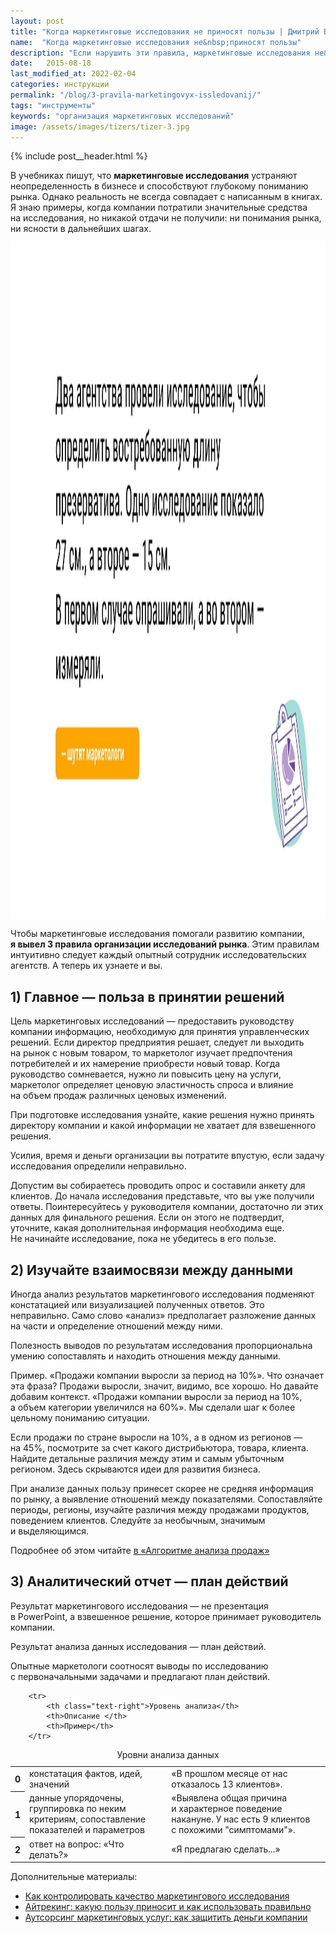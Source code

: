 ```yaml
---
layout: post
title: "Когда маркетинговые исследования не приносят пользы | Дмитрий Бартошевич"
name:  "Когда маркетинговые исследования не&nbsp;приносят пользы"
description: "Если нарушить эти правила, маркетинговые исследования не&nbsp;принесут ни&nbsp;понимания рынка, ни&nbsp;ясности в&nbsp;дальнейших шагах."
date:   2015-08-18
last_modified_at: 2022-02-04
categories: инструкции
permalink: "/blog/3-pravila-marketingovyx-issledovanij/"
tags: "инструменты"
keywords: "организация маркетинговых исследований"
image: /assets/images/tizers/tizer-3.jpg
---
```


{% include post__header.html %}

<p>В&nbsp;учебниках пишут, что <b>маркетинговые исследования</b> устраняют неопределенность в&nbsp;бизнесе и&nbsp;способствуют глубокому пониманию рынка. Однако реальность не&nbsp;всегда совпадает с&nbsp;написанным в&nbsp;книгах. Я&nbsp;знаю примеры, когда компании потратили значительные средства на&nbsp;исследования, но&nbsp;никакой отдачи не&nbsp;получили: ни&nbsp;понимания рынка, ни&nbsp;ясности в&nbsp;дальнейших шагах.</p>

<div class="max-width-text" itemprop="image" itemscope itemtype="http://schema.org/ImageObject">
<link itemprop="url" href="/assets/images/blog/pravila-marketingovyx-issledovanij/research.jpg" />
<picture>
                <source srcset="/assets/images/blog/pravila-marketingovyx-issledovanij/research.avif" type="image/avif">
                 <source srcset="/assets/images/blog/pravila-marketingovyx-issledovanij/research.webp" type="image/webp">               
               <img class="image is-16by9" src="/assets/images/blog/pravila-marketingovyx-issledovanij/research.jpg" alt="Объяснение различий в маркетинговых исследованиях. Провели два исследования, чтобы определить востребованную длину презерватива. Одно показало 21см., а второе — 15см. В первом случае опрашивали, а во втором — измеряли." width="1920" height="1080"  itemprop="contentUrl" >
    </picture>
</div>



<p>Чтобы маркетинговые исследования помогали развитию компании, <strong>я&nbsp;вывел 3&nbsp;правила организации исследований рынка</strong>. Этим правилам интуитивно следует каждый опытный сотрудник исследовательских агентств. А&nbsp;теперь их&nbsp;узнаете и&nbsp;вы.</p>

<section class="row-gap--m max-width-text">
<h2 class="section__title h1 bold">1) Главное&nbsp;— польза в&nbsp;принятии решений</h2>
<p>Цель маркетинговых исследований&nbsp;— предоставить руководству компании информацию, необходимую для принятия управленческих решений. Если директор предприятия решает, следует&nbsp;ли выходить на&nbsp;рынок с&nbsp;новым товаром, то&nbsp;маркетолог изучает предпочтения потребителей и&nbsp;их&nbsp;намерение приобрести новый товар. Когда руководство сомневается, нужно&nbsp;ли повысить цену на&nbsp;услуги, маркетолог определяет ценовую эластичность спроса и&nbsp;влияние на&nbsp;объем продаж различных ценовых изменений.</p>
<p class="post__note h2 ">При подготовке исследования узнайте, какие решения нужно принять директору компании и&nbsp;какой информации не&nbsp;хватает для взвешенного решения.</p>
<p>Усилия, время и&nbsp;деньги организации вы&nbsp;потратите впустую, если задачу исследования определили неправильно.</p>
<p>Допустим вы&nbsp;собираетесь проводить опрос и&nbsp;составили анкету для клиентов. До&nbsp;начала исследования представьте, что вы&nbsp;уже получили ответы. Поинтересуйтесь у&nbsp;руководителя компании, достаточно&nbsp;ли этих данных для финального решения. Если он&nbsp;этого не&nbsp;подтвердит, уточните, какая дополнительная информация необходима еще. Не&nbsp;начинайте исследование, пока не&nbsp;убедитесь в&nbsp;его пользе.</p>
</section>

<section class="row-gap--m">
<h2 class="section__title h1 bold">2) Изучайте взаимосвязи между данными</h2>
<p>Иногда анализ результатов маркетингового исследования подменяют констатацией или визуализацией полученных ответов. Это неправильно. Само слово «анализ» предполагает разложение данных на&nbsp;части и&nbsp;определение отношений между ними.</p>

<p  class="post__note h2 max-width-text">Полезность выводов по&nbsp;результатам исследования пропорциональна умению сопоставлять и&nbsp;находить отношения между данными.</p>
<p><span class="italic">Пример.</span> «Продажи компании выросли за&nbsp;период на&nbsp;10%». Что означает эта фраза? Продажи выросли, значит, видимо, все хорошо. Но&nbsp;давайте добавим контекст. «Продажи компании выросли за&nbsp;период на&nbsp;10%, а&nbsp;объем категории увеличился на&nbsp;60%». Мы&nbsp;сделали шаг к&nbsp;более цельному пониманию ситуации.</p>
<p>Если продажи по&nbsp;стране выросли на&nbsp;10%, а&nbsp;в&nbsp;одном из&nbsp;регионов&nbsp;— на&nbsp;45%, посмотрите за&nbsp;счет какого дистрибьютора, товара, клиента. Найдите детальные различия между этим и&nbsp;самым убыточным регионом. Здесь скрываются идеи для развития бизнеса.</p>
<div class="with-side row-gap--m">
<p>При анализе данных пользу принесет скорее не&nbsp;средняя информация по&nbsp;рынку, а&nbsp;выявление отношений между показателями. Сопоставляйте периоды, регионы, изучайте различия между продажами продуктов, поведением клиентов. Следуйте за&nbsp;необычным, значимым и&nbsp;выделяющимся.</p>
<div class="side">
<p>Подробнее об&nbsp;этом читайте <a class="link" href="/blog/analiz-prodaj/" >в&nbsp;&laquo;Алгоритме анализа продаж&raquo;</a></p>
</div>
</div>
</section>


<section class="row-gap--m max-width-text">
<h2 class="section__title h1 bold">3) Аналитический отчет&nbsp;— план действий</h2>
<p>Результат маркетингового исследования&nbsp;— не&nbsp;презентация в&nbsp;PowerPoint, а&nbsp;взвешенное решение, которое принимает руководитель компании.</p>

<p  class="post__note h2 max-width-text">Результат анализа данных исследования&nbsp;— план действий.</p>
<p>Опытные маркетологи соотносят выводы по&nbsp;исследованию с&nbsp;первоначальными задачами и&nbsp;предлагают план действий.</p>


<table>
<caption>Уровни анализа данных</caption>
<thead>

 		<tr>
			<th class="text-right">Уровень анализа</th>
			<th>Описание </th>
			<th>Пример</th>
 		</tr>
</thead>
<tbody>		 
		<tr>
			<th scope="row" class="text-right">0</th>
			<td>констатация фактов, идей, значений </td>
			<td>«В&nbsp;прошлом месяце от&nbsp;нас отказалось 13&nbsp;клиентов».</td>
 		</tr>
		<tr>
			<th scope="row" class="text-right">1</th>
			<td>данные упорядочены, группировка по&nbsp;неким критериям, сопоставление показателей и&nbsp;параметров </td>
			<td>«Выявлена общая причина и&nbsp;характерное поведение накануне. У&nbsp;нас есть 9&nbsp;клиентов с&nbsp;похожими "симптомами"».</td>
 		</tr>
		<tr>
			<th scope="row" class="text-right">2</th>
			<td>ответ на&nbsp;вопрос: «Что делать?» </td>
			<td>«Я&nbsp;предлагаю сделать...»</td>
 		</tr>
</tbody>		 
</table>
</section>

<footer class="additive-spacing">
<p class="mb-m mt-m"> Дополнительные материалы:</p>
<ul class="addictive-spacing">
<li class="list-li">
  <a href="/blog/research-quality/" class="link"> Как контролировать качество маркетингового исследования</a>
</li>
<li class="list-li">
  <a href="/blog/eye-tracking/" class="link"> Айтрекинг: какую пользу приносит и&nbsp;как использовать правильно</a>
</li>
<li class="list-li">
  <a href="/blog/autsorsing-marketinga/" class="link"> Аутсорсинг маркетинговых услуг: как защитить деньги компании</a>
</li>
</ul>
</footer>